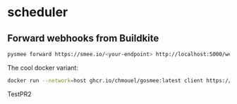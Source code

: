 # scheduler

## Forward webhooks from Buildkite

```bash
pysmee forward https://smee.io/<your-endpoint> http://localhost:5000/webhooks
```

The cool docker variant:
```bash
docker run --network=host ghcr.io/chmouel/gosmee:latest client https://smee.io/<your-endpoint> http://localhost:5000/webhooks
```

TestPR2
